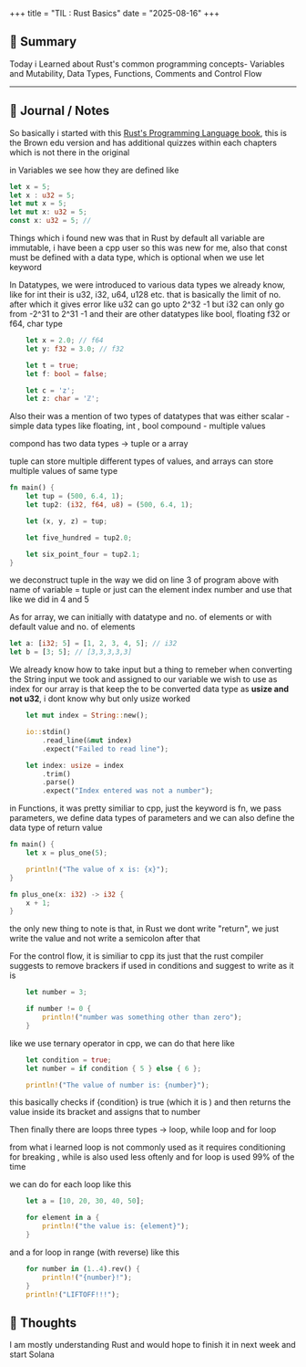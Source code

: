 +++
title = "TIL : Rust Basics"
date = "2025-08-16"
+++

## 🌱 Summary  

Today i Learned about Rust's common programming concepts- Variables and Mutability, Data Types, Functions, Comments and Control Flow

---

## 📓 Journal / Notes  

So basically i started with this [Rust's Programming Language book](https://rust-book.cs.brown.edu), this is the Brown edu version and has additional quizzes within each chapters which is not there in the original

in Variables we see how they are defined like 
```rust
let x = 5;
let x : u32 = 5;
let mut x = 5;
let mut x: u32 = 5;
const x: u32 = 5; // 
```

Things which i found new was that in Rust by default all variable are immutable, i have been a cpp user so this was new for me, also that const must be defined with a data type, which is optional when we use let keyword

In Datatypes, we were introduced to various data types we already know, like for int their is u32, i32, u64, u128 etc. that is basically the limit of no. after which it gives error like u32 can go upto 2^32 -1 but i32 can only go from -2^31 to 2^31 -1 
and their are other datatypes like bool, floating f32 or f64, char type 

```rust
    let x = 2.0; // f64
    let y: f32 = 3.0; // f32

    let t = true;
    let f: bool = false;

    let c = 'z';
    let z: char = 'ℤ'; 
```

Also their was a mention of two types of datatypes that was either scalar - simple data types like floating, int , bool
compound - multiple values 

compond has two data types -> tuple or a array

tuple can store multiple different types of values, and arrays can store multiple values of same type 

```rust
fn main() {
    let tup = (500, 6.4, 1);
    let tup2: (i32, f64, u8) = (500, 6.4, 1);

    let (x, y, z) = tup;

    let five_hundred = tup2.0;

    let six_point_four = tup2.1;
}
```

we deconstruct tuple in the way we did on line 3 of program above with name of variable = tuple or just can the element index number and use that like we did in 4 and 5

As for array, we can initially with datatype and no. of elements or with default value and no. of elements

```rust
let a: [i32; 5] = [1, 2, 3, 4, 5]; // i32
let b = [3; 5]; // [3,3,3,3,3]
```

We already know how to take input but a thing to remeber when converting the String input we took and assigned to our variable we wish to use as index for our array is that keep the to be converted data type as **usize and not u32**, i dont know why but only usize worked

```rust
    let mut index = String::new();

    io::stdin()
        .read_line(&mut index)
        .expect("Failed to read line");

    let index: usize = index
        .trim()
        .parse()
        .expect("Index entered was not a number");
```

in Functions, it was pretty similiar to cpp, just the keyword is fn, we pass parameters, we define data types of parameters and we can also define the data type of return value 

```rust
fn main() {
    let x = plus_one(5);

    println!("The value of x is: {x}");
}

fn plus_one(x: i32) -> i32 {
    x + 1;
}
```

the only new thing to note is that, in Rust we dont write "return", we just write the value and not write a semicolon after that

For the control flow, it is similiar to cpp its just that the rust compiler suggests to remove brackers if used in conditions and suggest to write as it is

```rust
    let number = 3;

    if number != 0 {
        println!("number was something other than zero");
    }
```

like we use ternary operator in cpp, we can do that here like 
```rust
    let condition = true;
    let number = if condition { 5 } else { 6 };

    println!("The value of number is: {number}");
```

this basically checks if {condition} is true (which it is ) and then returns the value inside its bracket and assigns that to number

Then finally there are loops 
three types -> loop, while loop and for loop

from  what i learned loop is not commonly used as it requires conditioning for breaking , while is also used less oftenly 
and for loop is used 99% of the time

we can do for each loop like this 
```rust
    let a = [10, 20, 30, 40, 50];

    for element in a {
        println!("the value is: {element}");
    }
```

and a for loop in range (with reverse) like this 
```rust
    for number in (1..4).rev() {
        println!("{number}!");
    }
    println!("LIFTOFF!!!");
```


## 💭 Thoughts

I am mostly understanding Rust and would hope to finish it in next week and start Solana 


